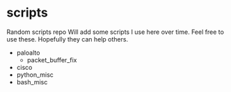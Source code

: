 # scripts
Random scripts repo
Will add some scripts I use here over time. Feel free to use these. Hopefully they can help others.


<ul>
  <li>paloalto
    <ul>
     <li>packet_buffer_fix
    </ul>
  <li>cisco
  <li>python_misc
  <li>bash_misc
</ul>
